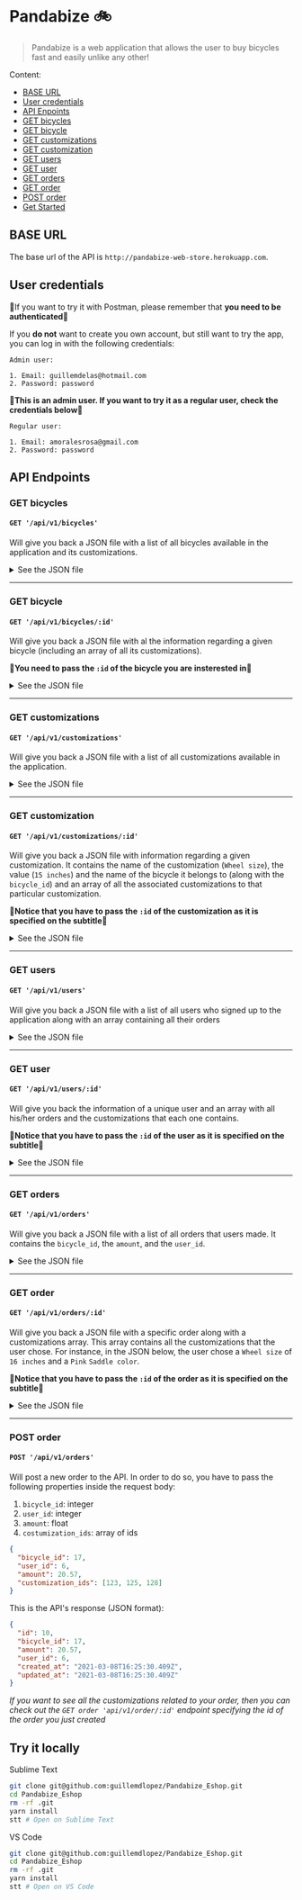 # Pandabize 🚲

> Pandabize is a web application that allows the user to buy bicycles fast and easily unlike any other!

Content:

- [BASE URL](#BASE-URL)
- [User credentials](#user-credentials)
- [API Enpoints](#endpoints)
- [GET bicycles](#get-bicycles)
- [GET bicycle](#get-bicycle)
- [GET customizations](#get-customizations)
- [GET customization](#get-customization)
- [GET users](#get-users)
- [GET user](#get-user)
- [GET orders](#get-orders)
- [GET order](#get-order)
- [POST order](#post-order)
- [Get Started](#try-it-locally)

## BASE URL

The base url of the API is `http://pandabize-web-store.herokuapp.com`.

## User credentials

🚨If you want to try it with Postman, please remember that **you need to be authenticated**🚨

If you **do not** want to create you own account, but still want to try the app, you can log in with the following credentials:

```
Admin user:

1. Email: guillemdelas@hotmail.com
2. Password: password

```

🚨**This is an admin user. If you want to try it as a regular user, check the credentials below**🚨

```
Regular user:

1. Email: amoralesrosa@gmail.com
2. Password: password
```

## API Endpoints

### GET bicycles

#### `GET '/api/v1/bicycles'`

Will give you back a JSON file with a list of all bicycles available in the application and its customizations.

<details><summary>See the JSON file</summary><p>

```json
[
  {
    "id": 17,
    "name": "Scott SUB Cross 10",
    "description": "The SCOTT SUB Cross 10 puts comfort and user-friendliness first. It is perfect for tours or daily shopping. With Remote Lockout suspension fork and Syncros components the SUB Cross is perfectly equipped.",
    "created_at": "2021-03-08T11:50:07.146Z",
    "updated_at": "2021-03-08T11:50:07.172Z",
    "photo": "http://res.cloudinary.com/doker55/image/upload/k7j2pfbx2kysw68cmtssca6e36ie.jpg",
    "customizations": [
      {
        "id": 123,
        "name": "Wheel size",
        "value": "15 inches",
        "price": 8.56,
        "bicycle_id": 17,
        "created_at": "2021-03-08T11:50:23.202Z",
        "updated_at": "2021-03-08T11:50:23.202Z"
      },
      {
        "id": 147,
        "name": "Rim color",
        "value": "Black",
        "price": 8.17,
        "bicycle_id": 17,
        "created_at": "2021-03-08T11:50:23.465Z",
        "updated_at": "2021-03-08T11:50:23.465Z"
      },
      {
        "id": 168,
        "name": "Saddle color",
        "value": "Pink",
        "price": 6.05,
        "bicycle_id": 17,
        "created_at": "2021-03-08T11:50:23.714Z",
        "updated_at": "2021-03-08T11:50:23.714Z"
      }
    ]
  }
]
```

</p></details>

---

### GET bicycle

#### `GET '/api/v1/bicycles/:id'`

Will give you back a JSON file with al the information regarding a given bicycle (including an array of all its customizations).

🚨**You need to pass the `:id` of the bicycle you are insterested in**🚨

<details><summary>See the JSON file</summary><p>

```json
{
  "id": 17,
  "name": "Scott SUB Cross 10",
  "description": "The SCOTT SUB Cross 10 puts comfort and user-friendliness first. It is perfect for tours or daily shopping. With Remote Lockout suspension fork and Syncros components the SUB Cross is perfectly equipped.",
  "created_at": "2021-03-08T11:50:07.146Z",
  "updated_at": "2021-03-08T11:50:07.172Z",
  "photo": "http://res.cloudinary.com/doker55/image/upload/k7j2pfbx2kysw68cmtssca6e36ie.jpg",
  "customizations": [
    {
      "id": 123,
      "name": "Wheel size",
      "value": "15 inches",
      "price": 8.56,
      "bicycle_id": 17,
      "created_at": "2021-03-08T11:50:23.202Z",
      "updated_at": "2021-03-08T11:50:23.202Z"
    },
    {...},
  ]
}
```

</p></details>

---

### GET customizations

#### `GET '/api/v1/customizations'`

Will give you back a JSON file with a list of all customizations available in the application.

<details><summary>See the JSON file</summary><p>

```json
{
  "customizations": [
    {
      "id": 123,
      "name": "Wheel size",
      "value": "15 inches",
      "price": 8.56,
      "bicycle_id": 17,
      "created_at": "2021-03-08T11:50:23.202Z",
      "updated_at": "2021-03-08T11:50:23.202Z"
    },
    {
      "id": 124,
      "name": "Wheel size",
      "value": "15 inches",
      "price": 8.7,
      "bicycle_id": 18,
      "created_at": "2021-03-08T11:50:23.213Z",
      "updated_at": "2021-03-08T11:50:23.213Z"
    },
    {
      "id": 125,
      "name": "Wheel size",
      "value": "16 inches",
      "price": 6.82,
      "bicycle_id": 17,
      "created_at": "2021-03-08T11:50:23.224Z",
      "updated_at": "2021-03-08T11:50:23.224Z"
    },
    {
      "id": 126,
      "name": "Wheel size",
      "value": "16 inches",
      "price": 7.5,
      "bicycle_id": 18,
      "created_at": "2021-03-08T11:50:23.240Z",
      "updated_at": "2021-03-08T11:50:23.240Z"
    },
    {
      "id": 127,
      "name": "Wheel size",
      "value": "17 inches",
      "price": 5.37,
      "bicycle_id": 18,
      "created_at": "2021-03-08T11:50:23.251Z",
      "updated_at": "2021-03-08T11:50:23.251Z"
    },
    {
      "id": 128,
      "name": "Wheel size",
      "value": "17 inches",
      "price": 9.04,
      "bicycle_id": 17,
      "created_at": "2021-03-08T11:50:23.261Z",
      "updated_at": "2021-03-08T11:50:23.261Z"
    },
    {
      "id": 129,
      "name": "Wheel size",
      "value": "15 inches",
      "price": 8.42,
      "bicycle_id": 19,
      "created_at": "2021-03-08T11:50:23.275Z",
      "updated_at": "2021-03-08T11:50:23.275Z"
    },
    {
      "id": 130,
      "name": "Wheel size",
      "value": "16 inches",
      "price": 9.17,
      "bicycle_id": 19,
      "created_at": "2021-03-08T11:50:23.284Z",
      "updated_at": "2021-03-08T11:50:23.284Z"
    }
  ]
}
```

</p></details>

---

### GET customization

#### `GET '/api/v1/customizations/:id'`

Will give you back a JSON file with information regarding a given customization. It contains the name of the customization (`Wheel size`), the value (`15 inches`) and the name of the bicycle it belongs to (along with the `bicycle_id`) and an array of all the associated customizations to that particular customization.

🚨**Notice that you have to pass the `:id` of the customization as it is specified on the subtitle**🚨

<details><summary>See the JSON file</summary><p>

```json
{
  "bicycle": "Scott SUB Cross 10",
  "bicycle_id": 17,
  "customization": "Wheel size",
  "value": "15 inches",
  "associations": [
    {
      "id": 147,
      "name": "Rim color",
      "value": "Black",
      "price": 8.17,
      "bicycle_id": 17,
      "created_at": "2021-03-08T11:50:23.465Z",
      "updated_at": "2021-03-08T11:50:23.465Z"
    },
    {
      "id": 149,
      "name": "Rim color",
      "value": "Turquoise",
      "price": 8.89,
      "bicycle_id": 17,
      "created_at": "2021-03-08T11:50:23.505Z",
      "updated_at": "2021-03-08T11:50:23.505Z"
    },
    {
      "id": 168,
      "name": "Saddle color",
      "value": "Pink",
      "price": 6.05,
      "bicycle_id": 17,
      "created_at": "2021-03-08T11:50:23.714Z",
      "updated_at": "2021-03-08T11:50:23.714Z"
    },
    {
      "id": 170,
      "name": "Saddle color",
      "value": "Red",
      "price": 8.88,
      "bicycle_id": 17,
      "created_at": "2021-03-08T11:50:23.734Z",
      "updated_at": "2021-03-08T11:50:23.734Z"
    }
  ]
}
```

</p></details>

---

### GET users

#### `GET '/api/v1/users'`

Will give you back a JSON file with a list of all users who signed up to the application along with an array containing all their orders

<details><summary>See the JSON file</summary><p>

```json
[
  {
    "id": 5,
    "email": "guillemdelas@hotmail.com",
    "created_at": "2021-03-08T11:50:04.097Z",
    "updated_at": "2021-03-08T11:50:04.195Z",
    "first_name": "Guillem",
    "last_name": "Delás",
    "admin": true,
    "avatar": "http://res.cloudinary.com/doker55/image/upload/a7kv87ve2h4gm8z14dw48ldjjqt7.jpg",
    "orders": [
      {
        "id": 8,
        "bicycle_id": 21,
        "amount": 18.75,
        "user_id": 5,
        "created_at": "2021-03-08T12:25:22.093Z",
        "updated_at": "2021-03-08T12:25:22.093Z"
      }
    ]
  },
  {
    "id": 6,
    "email": "amoralesrosa@gmail.com",
    "created_at": "2021-03-08T11:50:05.807Z",
    "updated_at": "2021-03-08T11:50:05.831Z",
    "first_name": "Antonio",
    "last_name": "Morales",
    "admin": false,
    "avatar": "http://res.cloudinary.com/doker55/image/upload/hpgc5s4gmo1pvcwmzxoxi1bdlk5p.jpg",
    "orders": []
  }
]
```

</p></details>

---

### GET user

#### `GET '/api/v1/users/:id'`

Will give you back the information of a unique user and an array with all his/her orders and the customizations that each one contains.

🚨**Notice that you have to pass the `:id` of the user as it is specified on the subtitle**🚨

<details><summary>See the JSON file</summary><p>

```json
{
  "user": {
    "id": 5,
    "email": "guillemdelas@hotmail.com",
    "created_at": "2021-03-08T11:50:04.097Z",
    "updated_at": "2021-03-08T11:50:04.195Z",
    "first_name": "Guillem",
    "last_name": "Delás",
    "admin": true,
    "avatar": "http://res.cloudinary.com/doker55/image/upload/a7kv87ve2h4gm8z14dw48ldjjqt7.jpg"
  },
  "orders": [
    {
      "id": 8,
      "bicycle_id": 21,
      "amount": 18.75,
      "user_id": 5,
      "created_at": "2021-03-08T12:25:22.093Z",
      "updated_at": "2021-03-08T12:25:22.093Z",
      "bicycle": "Balck Panther 2020",
      "photo": "http://res.cloudinary.com/doker55/image/upload/veedlj6jbfyqj57ggnvdtlwzv3g7.jpg",
      "customizations": [
        {
          "id": 135,
          "name": "Wheel size",
          "value": "16 inches",
          "price": 8.85,
          "bicycle_id": 21,
          "created_at": "2021-03-08T11:50:23.347Z",
          "updated_at": "2021-03-08T11:50:23.347Z"
        },
        {
          "id": 176,
          "name": "Saddle color",
          "value": "Pink",
          "price": 9.9,
          "bicycle_id": 21,
          "created_at": "2021-03-08T11:50:23.793Z",
          "updated_at": "2021-03-08T11:50:23.793Z"
        }
      ]
    }
  ]
}
```

</p></details>

---

### GET orders

#### `GET '/api/v1/orders'`

Will give you back a JSON file with a list of all orders that users made. It contains the `bicycle_id`, the `amount`, and the `user_id`.

<details><summary>See the JSON file</summary><p>

```json
[
  {
    "id": 8,
    "bicycle_id": 21,
    "amount": 18.75,
    "user_id": 5,
    "created_at": "2021-03-08T12:25:22.093Z",
    "updated_at": "2021-03-08T12:25:22.093Z"
  },
  {
    "id": 9,
    "bicycle_id": 22,
    "amount": 17.59,
    "user_id": 5,
    "created_at": "2021-03-08T12:39:07.400Z",
    "updated_at": "2021-03-08T12:39:07.400Z"
  }
]
```

</p></details>

---

### GET order

#### `GET '/api/v1/orders/:id'`

Will give you back a JSON file with a specific order along with a customizations array. This array contains all the customizations that the user chose. For instance, in the JSON below, the user chose a `Wheel size` of `16 inches` and a `Pink` `Saddle color`.

🚨**Notice that you have to pass the `:id` of the order as it is specified on the subtitle**🚨

<details><summary>See the JSON file</summary><p>

```json
{
  "order": {
    "id": 8,
    "bicycle_id": 21,
    "amount": 18.75,
    "user_id": 5,
    "created_at": "2021-03-08T12:25:22.093Z",
    "updated_at": "2021-03-08T12:25:22.093Z"
  },
  "customizations": [
    {
      "id": 135,
      "name": "Wheel size",
      "value": "16 inches",
      "price": 8.85,
      "bicycle_id": 21,
      "created_at": "2021-03-08T11:50:23.347Z",
      "updated_at": "2021-03-08T11:50:23.347Z"
    },
    {
      "id": 176,
      "name": "Saddle color",
      "value": "Pink",
      "price": 9.9,
      "bicycle_id": 21,
      "created_at": "2021-03-08T11:50:23.793Z",
      "updated_at": "2021-03-08T11:50:23.793Z"
    }
  ]
}
```

</p></details>

---

### POST order

#### `POST '/api/v1/orders'`

Will post a new order to the API. In order to do so, you have to pass the following properties inside the request body:

1. `bicycle_id`: integer
2. `user_id`: integer
3. `amount`: float
4. `costumization_ids`: array of ids

```json
{
  "bicycle_id": 17,
  "user_id": 6,
  "amount": 20.57,
  "customization_ids": [123, 125, 128]
}
```

This is the API's response (JSON format):

```json
{
  "id": 10,
  "bicycle_id": 17,
  "amount": 20.57,
  "user_id": 6,
  "created_at": "2021-03-08T16:25:30.409Z",
  "updated_at": "2021-03-08T16:25:30.409Z"
}
```

_If you want to see all the customizations related to your order, then you can check out the `GET order 'api/v1/order/:id'` endpoint specifying the id of the order you just created_

## Try it locally

Sublime Text

```bash
git clone git@github.com:guillemdlopez/Pandabize_Eshop.git
cd Pandabize_Eshop
rm -rf .git
yarn install
stt # Open on Sublime Text
```

VS Code

```bash
git clone git@github.com:guillemdlopez/Pandabize_Eshop.git
cd Pandabize_Eshop
rm -rf .git
yarn install
stt # Open on VS Code
```
